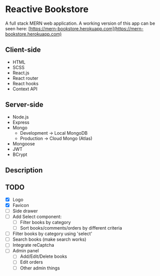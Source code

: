 # Reactive Bookstore

A full stack MERN web application. A working version of this app can be seen here: [https://mern-bookstore.herokuapp.com](https://mern-bookstore.herokuapp.com)

## Client-side
* HTML  
* SCSS  
* React.js  
* React router  
* React hooks  
* Context API  

## Server-side
* Node.js  
* Express  
* Mongo  
  * Development -> Local MongoDB  
  * Production -> Cloud Mongo (Atlas)  
* Mongoose  
* JWT  
* BCrypt  

## Description

## TODO
- [x] Logo
- [x] Favicon
- [ ] Side drawer
- [ ] Add Select component:
  - [ ] Filter books by category
  - [ ] Sort books/comments/orders by different criteria
- [ ] Filter books by category using 'select'
- [ ] Search books (make search works)
- [ ] Integrate reCaptcha
- [ ] Admin panel
  - [ ] Add/Edit/Delete books
  - [ ] Edit orders
  - [ ] Other admin things